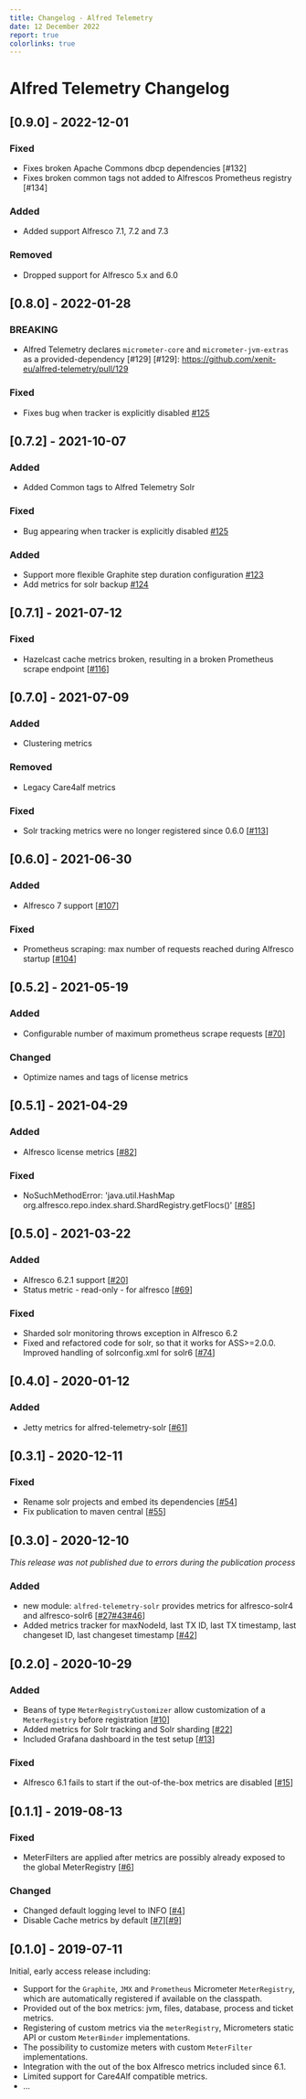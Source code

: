 ```yaml
---
title: Changelog - Alfred Telemetry
date: 12 December 2022
report: true
colorlinks: true
---
```

<!--
Changelog for Alfred Telemetry

See http://keepachangelog.com/en as reference
Version template:

## [X.X.X] - yyyy-MM-dd
### Added (for new features)
### Changed (for changes in existing functionality)
### Deprecated (for soon-to-be removed features)
### Removed (for now removed features)
### Fixed (for any bug fixes)
### Security (in case of vulnerabilities)
### YANKED (for reverted functionality in)
 -->
 
# Alfred Telemetry Changelog

## [0.9.0] - 2022-12-01

### Fixed
* Fixes broken Apache Commons dbcp dependencies [#132]
* Fixes broken common tags not added to Alfrescos Prometheus registry [#134]

### Added
* Added support Alfresco 7.1, 7.2 and 7.3

### Removed
* Dropped support for Alfresco 5.x and 6.0 

## [0.8.0] - 2022-01-28

### BREAKING

* Alfred Telemetry declares `micrometer-core` and `micrometer-jvm-extras` as a provided-dependency [#129]
[#129]: https://github.com/xenit-eu/alfred-telemetry/pull/129

### Fixed
* Fixes bug when tracker is explicitly disabled [#125]


## [0.7.2] - 2021-10-07

### Added
* Added Common tags to Alfred Telemetry Solr

### Fixed
* Bug appearing when tracker is explicitly disabled [#125]

[#125]: https://github.com/xenit-eu/alfred-telemetry/pull/125

### Added
* Support more flexible Graphite step duration configuration [#123]
* Add metrics for solr backup [#124]

[#123]: https://github.com/xenit-eu/alfred-telemetry/pull/123
[#124]: https://github.com/xenit-eu/alfred-telemetry/pull/124


## [0.7.1] - 2021-07-12

### Fixed
* Hazelcast cache metrics broken, resulting in a broken Prometheus scrape endpoint [[#116]]
  
[#116]: https://github.com/xenit-eu/alfred-telemetry/pull/116

## [0.7.0] - 2021-07-09

### Added
* Clustering metrics

### Removed
* Legacy Care4alf metrics

### Fixed
* Solr tracking metrics were no longer registered since 0.6.0 [[#113]]

[#113]: https://github.com/xenit-eu/alfred-telemetry/pull/113

## [0.6.0] - 2021-06-30

### Added
* Alfresco 7 support [[#107]]

### Fixed
* Prometheus scraping: max number of requests reached during Alfresco startup [[#104]]

[#107]: https://github.com/xenit-eu/alfred-telemetry/pull/107
[#104]: https://github.com/xenit-eu/alfred-telemetry/pull/104

## [0.5.2] - 2021-05-19

### Added
* Configurable number of maximum prometheus scrape requests [[#70]]

### Changed
* Optimize names and tags of license metrics

[#70]: https://github.com/xenit-eu/alfred-telemetry/pull/70 

## [0.5.1] - 2021-04-29

### Added
* Alfresco license metrics [[#82]]

### Fixed
* NoSuchMethodError: 'java.util.HashMap org.alfresco.repo.index.shard.ShardRegistry.getFlocs()' [[#85]]

[#82]: https://github.com/xenit-eu/alfred-telemetry/pull/82
[#85]: https://github.com/xenit-eu/alfred-telemetry/pull/85

## [0.5.0] - 2021-03-22

### Added
* Alfresco 6.2.1 support [[#20]]
* Status metric - read-only - for alfresco [[#69]]

### Fixed

* Sharded solr monitoring throws exception in Alfresco 6.2
* Fixed and refactored code for solr, so that it works for ASS>=2.0.0. Improved handling of solrconfig.xml for solr6 [[#74]]

[#20]: https://github.com/xenit-eu/alfred-telemetry/pull/20
[#69]: https://github.com/xenit-eu/alfred-telemetry/pull/69
[#74]: https://github.com/xenit-eu/alfred-telemetry/pull/74

## [0.4.0] - 2020-01-12

### Added

* Jetty metrics for alfred-telemetry-solr [[#61]]

[#61]: https://github.com/xenit-eu/alfred-telemetry/pull/61

## [0.3.1] - 2020-12-11

### Fixed

* Rename solr projects and embed its dependencies [[#54]]
* Fix publication to maven central [[#55]]

[#54]: https://github.com/xenit-eu/alfred-telemetry/pull/54
[#55]: https://github.com/xenit-eu/alfred-telemetry/pull/55


## [0.3.0] - 2020-12-10

*This release was not published due to errors during the publication process*

### Added

* new module: `alfred-telemetry-solr` provides metrics for alfresco-solr4 and alfresco-solr6 [[#27][#40][#43][#44][#46][#47]]
* Added metrics tracker for maxNodeId, last TX ID, last TX timestamp, last changeset ID, last changeset timestamp [[#42]]

[#40]: https://github.com/xenit-eu/alfred-telemetry/pull/40
[#42]: https://github.com/xenit-eu/alfred-telemetry/pull/42
[#43]: https://github.com/xenit-eu/alfred-telemetry/pull/43
[#44]: https://github.com/xenit-eu/alfred-telemetry/pull/44
[#46]: https://github.com/xenit-eu/alfred-telemetry/pull/46
[#47]: https://github.com/xenit-eu/alfred-telemetry/pull/47

## [0.2.0] - 2020-10-29

### Added 

* Beans of type `MeterRegistryCustomizer` allow customization of a `MeterRegistry` before registration [[#10]]
* Added metrics for Solr tracking and Solr sharding [[#22]]
* Included Grafana dashboard in the test setup [[#13]]

### Fixed

* Alfresco 6.1 fails to start if the out-of-the-box metrics are disabled [[#15]]

[#10]: https://github.com/xenit-eu/alfred-telemetry/issues/10
[#13]: https://github.com/xenit-eu/alfred-telemetry/issues/13
[#15]: https://github.com/xenit-eu/alfred-telemetry/issues/15
[#22]: https://github.com/xenit-eu/alfred-telemetry/issues/22

## [0.1.1] - 2019-08-13

### Fixed

* MeterFilters are applied after metrics are possibly already exposed to the global MeterRegistry [[#6]]

### Changed
* Changed default logging level to INFO [[#4]]
* Disable Cache metrics by default [[#7]][[#9]]

[#4]: https://github.com/xenit-eu/alfred-telemetry/pull/4
[#6]: https://github.com/xenit-eu/alfred-telemetry/issues/6
[#7]: https://github.com/xenit-eu/alfred-telemetry/issues/7
[#9]: https://github.com/xenit-eu/alfred-telemetry/issues/9

## [0.1.0] - 2019-07-11

Initial, early access release including:

- Support for the `Graphite`, `JMX` and `Prometheus` Micrometer `MeterRegistry`, which are automatically registered 
if available on the classpath.
- Provided out of the box metrics: jvm, files, database, process and ticket metrics. 
- Registering of custom metrics via the `meterRegistry`, Micrometers static API or custom `MeterBinder` implementations.
- The possibility to customize meters with custom `MeterFilter` implementations.
- Integration with the out of the box Alfresco metrics included since 6.1.
- Limited support for Care4Alf compatible metrics.
- ...
